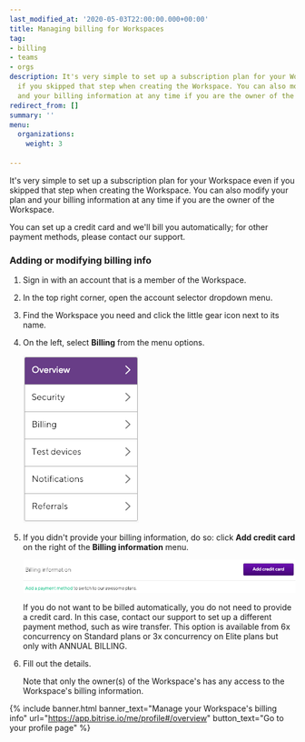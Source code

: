 ```yaml
---
last_modified_at: '2020-05-03T22:00:00.000+00:00'
title: Managing billing for Workspaces
tag:
- billing
- teams
- orgs
description: It's very simple to set up a subscription plan for your Workspace even
  if you skipped that step when creating the Workspace. You can also modify your plan
  and your billing information at any time if you are the owner of the Workspace.
redirect_from: []
summary: ''
menu:
  organizations:
    weight: 3

---
```

It's very simple to set up a subscription plan for your Workspace even if you skipped that step when creating the Workspace. You can also modify your plan and your billing information at any time if you are the owner of the Workspace.

You can set up a credit card and we'll bill you automatically; for other payment methods, please contact our support.

### Adding or modifying billing info

1. Sign in with an account that is a member of the Workspace.
2. In the top right corner, open the account selector dropdown menu.
3. Find the Workspace you need and click the little gear icon next to its name.
4. On the left, select **Billing** from the menu options.

   ![{{ page.title }}](/img/billing.png)
5. If you didn't provide your billing information, do so: click **Add credit card** on the right of the **Billing information** menu.

   ![{{ page.title }}](/img/add-credit-card.png)

   If you do not want to be billed automatically, you do not need to provide a credit card. In this case, contact our support to set up a different payment method, such as wire transfer. This option is available from 6x concurrency on Standard plans or 3x concurrency on Elite plans but only with ANNUAL BILLING.
6. Fill out the details.

   Note that only the owner(s) of the Workspace's has any access to the Workspace's billing information.

{% include banner.html banner_text="Manage your Workspace's billing info" url="https://app.bitrise.io/me/profile#/overview" button_text="Go to your profile page" %}